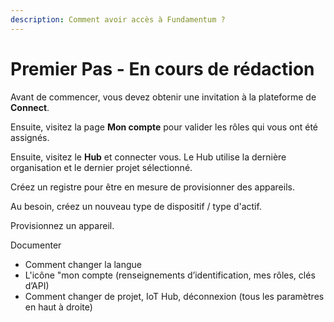 ```yaml
---
description: Comment avoir accès à Fundamentum ?
---
```


# Premier Pas - En cours de rédaction

Avant de commencer, vous devez obtenir une invitation à la plateforme de **Connect**.

Ensuite, visitez la page **Mon compte** pour valider les rôles qui vous ont été assignés.

Ensuite, visitez le **Hub** et connecter vous. Le Hub utilise la dernière organisation et le dernier projet sélectionné.

Créez un registre pour être en mesure de provisionner des appareils.

Au besoin, créez un nouveau type de dispositif / type d'actif.

Provisionnez un appareil.

Documenter

* Comment changer la langue
* L'icône "mon compte (renseignements d’identification, mes rôles, clés d’API)
* Comment changer de projet, IoT Hub, déconnexion (tous les paramètres en haut à droite)
